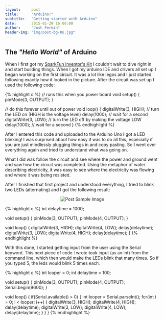 ```yaml
---
layout:     post
title:      "Arduino!"
subtitle:   "Getting started with Arduino"
date:       2015-01-29 16:00:00
author:     "Josh Fermin"
header-img: "img/post-bg-08.jpg"
---
```


<h2 class="section-heading">The <i>"Hello World"</i> of Arduino</h2>
<p>When I first got my <a href="https://www.sparkfun.com/products/12060">SparkFun Inventor's Kit</a> I couldn't wait to dive right in and start building things. When I got my arduino IDE and drivers all set up I began working on the first circuit. It was a lot like legos and I just started following exactly how it looked in the picture. After the circuit was set up I used the following code: </p>

{% highlight c %}
// runs this when you power board
void setup() {
  pinMode(3, OUTPUT);
}

// do this forever until out of power
void loop() {
  digitalWrite(3, HIGH);   // turn the LED on (HIGH is the voltage level)
  delay(1000);             // wait for a second
  digitalWrite(3, LOW);    // turn the LED off by making the voltage LOW
  delay(1000);             // wait for a second
}
{% endhighlight %}

<p>After I entered this code and uploaded to the Arduino Uno I got a LED blinking! I was surprised about how easy it was to do all this, especially if you are just mindlessly plugging things in and copy pasting. So I went over everything again and tried to understand what was going on.</p>

<p>What I did was follow the circuit and see where the power and ground went and saw how the circuit was completed. Using the metaphor of water describing electricity, it was easy to see where the electricity was flowing and where it was being resisted.</p>

<p>After I finished that first project and understood everything, I tried to blink two LEDs (alternating) and I got the following result:</p>

<p align="center">
    <img src="{{ site.baseurl }}/img/blog/blink.gif" alt="Post Sample Image">
</p>

{% highlight c %}
int delaytime = 1000;

void setup() {
  pinMode(3, OUTPUT);
  pinMode(4, OUTPUT);
}


void loop() {
    digitalWrite(3, HIGH);
    digitalWrite(4, LOW);
    delay(delaytime); 
    digitalWrite(3, LOW);
    digitalWrite(4, HIGH);
    delay(delaytime);
}
{% endhighlight %}

<p>With this done, I started getting input from the user using the Serial keyword. This next piece of code I wrote took input (as an int) from the command line, which then would make the LEDs blink that many times. So if you typed 5, the leds would blink 5 times each.</p>

{% highlight c %}
int looper = 0;
int delaytime = 100;

void setup() {
  pinMode(3, OUTPUT);
  pinMode(4, OUTPUT);
  Serial.begin(9600);
}

void loop() {
 if(Serial.available() > 0)
 {
   int looper = Serial.parseInt();
   for(int i = 0; i < looper; i++)
   {
    digitalWrite(3, HIGH);
    digitalWrite(4, HIGH);
    delay(delaytime); 
    digitalWrite(3, LOW);
    digitalWrite(4, LOW);
    delay(delaytime);
   }
 }
}
{% endhighlight %}